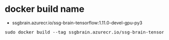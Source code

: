 # docker build name
- ssgbrain.azurecr.io/ssg-brain-tensorflow:1.11.0-devel-gpu-py3
<pre>
sudo docker build --tag ssgbrain.azurecr.io/ssg-brain-tensorflow:1.11.0-devel-gpu-py3 -f ssg-brain-app/container/common/docker/tensorflow/1.11.0/Dockerfile .
</pre>
